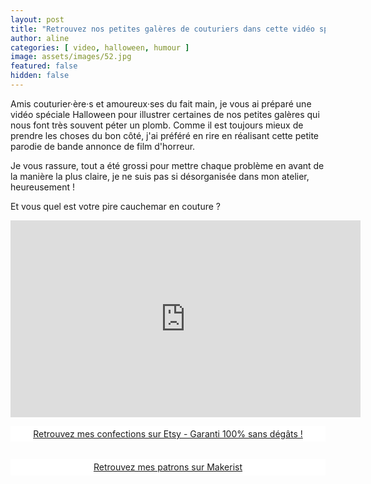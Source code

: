 ```yaml
---
layout: post
title: "Retrouvez nos petites galères de couturiers dans cette vidéo spéciale Halloween"
author: aline
categories: [ video, halloween, humour ]
image: assets/images/52.jpg
featured: false
hidden: false
---
```


<p>Amis couturier·ère·s et amoureux·ses du fait main, je vous ai préparé une vidéo spéciale Halloween pour illustrer certaines de nos petites galères qui nous font très souvent péter un plomb. Comme il est toujours mieux de prendre les choses du bon côté, j'ai préféré en rire en réalisant cette petite parodie de bande annonce de film d'horreur.</p>
<p>Je vous rassure, tout a été grossi pour mettre chaque problème en avant de la manière la plus claire, je ne suis pas si désorganisée dans mon atelier, heureusement !</p>
<p>Et vous quel est votre pire cauchemar en couture ?</p>

<p style="text-align:center"><iframe src="https://www.youtube.com/embed/tIEr2YxhcbY" width="560" height="315" frameborder="0" allowfullscreen></iframe></p>

<a class="etsy-link" style="
    background-color: white;
    margin-bottom: 2em;
    display: block;
    text-align: center;
    padding: .3em;" href="https://www.etsy.com/fr/shop/ToutNouveauToutBeau" target="_blank">Retrouvez mes confections sur Etsy - Garanti 100% sans dégâts !</a>
<a class="makerist-link" style="
    background-color: white;
    margin-bottom: 2em;
    display: block;
    text-align: center;
    padding: .3em;" href="https://www.makerist.fr/users/tout_nouveau_tout_beau_fr" target="_blank">Retrouvez mes patrons sur Makerist</a>

